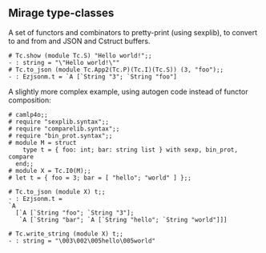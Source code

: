 ## Mirage type-classes

A set of functors and combinators to pretty-print (using sexplib), to
convert to and from and JSON and Cstruct buffers.

```
# Tc.show (module Tc.S) "Hello world!";;
- : string = "\"Hello world!\""
# Tc.to_json (module Tc.App2(Tc.P)(Tc.I)(Tc.S)) (3, "foo");;
- : Ezjsonm.t = `A [`String "3"; `String "foo"]
```

A slightly more complex example, using autogen code instead of functor
composition:

```
# camlp4o;;
# require "sexplib.syntax";;
# require "comparelib.syntax";;
# require "bin_prot.syntax";;
# module M = struct
    type t = { foo: int; bar: string list } with sexp, bin_prot, compare
  end;;
# module X = Tc.I0(M);;
# let t = { foo = 3; bar = [ "hello"; "world" ] };;

# Tc.to_json (module X) t;;
- : Ezjsonm.t =
`A
  [`A [`String "foo"; `String "3"];
   `A [`String "bar"; `A [`String "hello"; `String "world"]]]

# Tc.write_string (module X) t;;
- : string = "\003\002\005hello\005world"
```